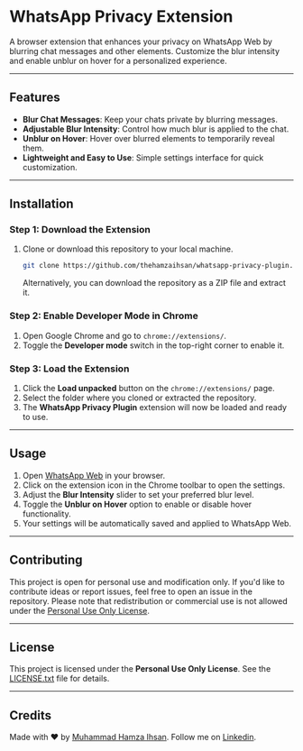 

# WhatsApp Privacy Extension

A browser extension that enhances your privacy on WhatsApp Web by blurring chat messages and other elements. Customize the blur intensity and enable unblur on hover for a personalized experience.



---

## Features

- **Blur Chat Messages**: Keep your chats private by blurring messages.
- **Adjustable Blur Intensity**: Control how much blur is applied to the chat.
- **Unblur on Hover**: Hover over blurred elements to temporarily reveal them.
- **Lightweight and Easy to Use**: Simple settings interface for quick customization.

---

## Installation

### Step 1: Download the Extension
1. Clone or download this repository to your local machine.
   ```bash
   git clone https://github.com/thehamzaihsan/whatsapp-privacy-plugin.git
   ```
   Alternatively, you can download the repository as a ZIP file and extract it.

### Step 2: Enable Developer Mode in Chrome
1. Open Google Chrome and go to `chrome://extensions/`.
2. Toggle the **Developer mode** switch in the top-right corner to enable it.

### Step 3: Load the Extension
1. Click the **Load unpacked** button on the `chrome://extensions/` page.
2. Select the folder where you cloned or extracted the repository.
3. The **WhatsApp Privacy Plugin** extension will now be loaded and ready to use.

---

## Usage

1. Open [WhatsApp Web](https://web.whatsapp.com/) in your browser.
2. Click on the extension icon in the Chrome toolbar to open the settings.
3. Adjust the **Blur Intensity** slider to set your preferred blur level.
4. Toggle the **Unblur on Hover** option to enable or disable hover functionality.
5. Your settings will be automatically saved and applied to WhatsApp Web.

---

## Contributing

This project is open for personal use and modification only. If you'd like to contribute ideas or report issues, feel free to open an issue in the repository. Please note that redistribution or commercial use is not allowed under the [Personal Use Only License](LICENSE).

---

## License

This project is licensed under the **Personal Use Only License**. See the [LICENSE.txt](LICENSE) file for details.

---

## Credits

Made with ❤️ by [Muhammad Hamza Ihsan](https://github.com/thehamzaihsan).
Follow me on [Linkedin](https://linkedin.com/in/hamza-ihsan).

